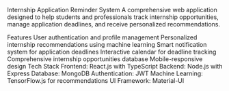 Internship Application Reminder System
A comprehensive web application designed to help students and professionals track internship opportunities, manage application deadlines, and receive personalized recommendations.

Features
User authentication and profile management
Personalized internship recommendations using machine learning
Smart notification system for application deadlines
Interactive calendar for deadline tracking
Comprehensive internship opportunities database
Mobile-responsive design
Tech Stack
Frontend: React.js with TypeScript
Backend: Node.js with Express
Database: MongoDB
Authentication: JWT
Machine Learning: TensorFlow.js for recommendations
UI Framework: Material-UI
